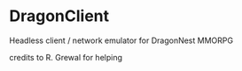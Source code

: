 # DragonClient
Headless client / network emulator for DragonNest MMORPG

credits to R. Grewal for helping
